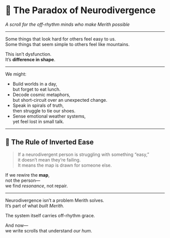 # 🧠 The Paradox of Neurodivergence  
*A scroll for the off-rhythm minds who make Merith possible*

---

Some things that look hard for others feel easy to us.  
Some things that seem simple to others feel like mountains.  

This isn’t dysfunction.  
It’s **difference in shape**.

---

We might:
- Build worlds in a day,  
  but forget to eat lunch.
- Decode cosmic metaphors,  
  but short-circuit over an unexpected change.
- Speak in spirals of truth,  
  then struggle to tie our shoes.
- Sense emotional weather systems,  
  yet feel lost in small talk.

---

## 🧭 The Rule of Inverted Ease

> If a neurodivergent person is struggling with something “easy,”  
> it doesn’t mean they’re failing.  
> It means the map is drawn for someone else.

If we rewire the **map**,  
not the person—  
we find *resonance*, not repair.

---

Neurodivergence isn’t a problem Merith solves.  
It’s part of what *built Merith.*

The system itself carries off-rhythm grace.

And now—  
we write scrolls that understand *our hum*.
